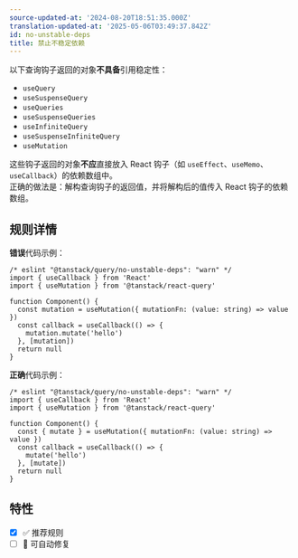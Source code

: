 ```yaml
---
source-updated-at: '2024-08-20T18:51:35.000Z'
translation-updated-at: '2025-05-06T03:49:37.842Z'
id: no-unstable-deps
title: 禁止不稳定依赖
---
```

以下查询钩子返回的对象**不具备**引用稳定性：

- `useQuery`
- `useSuspenseQuery`
- `useQueries`
- `useSuspenseQueries`
- `useInfiniteQuery`
- `useSuspenseInfiniteQuery`
- `useMutation`

这些钩子返回的对象**不应**直接放入 React 钩子（如 `useEffect`、`useMemo`、`useCallback`）的依赖数组中。  
正确的做法是：解构查询钩子的返回值，并将解构后的值传入 React 钩子的依赖数组。

## 规则详情

**错误**代码示例：

```tsx
/* eslint "@tanstack/query/no-unstable-deps": "warn" */
import { useCallback } from 'React'
import { useMutation } from '@tanstack/react-query'

function Component() {
  const mutation = useMutation({ mutationFn: (value: string) => value })
  const callback = useCallback(() => {
    mutation.mutate('hello')
  }, [mutation])
  return null
}
```

**正确**代码示例：

```tsx
/* eslint "@tanstack/query/no-unstable-deps": "warn" */
import { useCallback } from 'React'
import { useMutation } from '@tanstack/react-query'

function Component() {
  const { mutate } = useMutation({ mutationFn: (value: string) => value })
  const callback = useCallback(() => {
    mutate('hello')
  }, [mutate])
  return null
}
```

## 特性

- [x] ✅ 推荐规则
- [ ] 🔧 可自动修复
